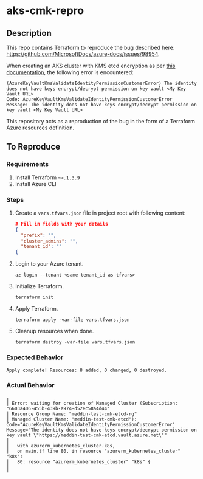 # aks-cmk-repro

## Description

This repo contains Terraform to reproduce the bug described here: <https://github.com/MicrosoftDocs/azure-docs/issues/98954>.

When creating an AKS cluster with KMS etcd encryption as per [this documentation](https://learn.microsoft.com/en-us/azure/aks/use-kms-etcd-encryption),
the following error is encountered:

```shell
(AzureKeyVaultKmsValidateIdentityPermissionCustomerError) The identity does not have keys encrypt/decrypt permission on key vault <My Key Vault URL>
Code: AzureKeyVaultKmsValidateIdentityPermissionCustomerError
Message: The identity does not have keys encrypt/decrypt permission on key vault <My Key Vault URL>
```

This repository acts as a reproduction of the bug in the form of a Terraform Azure resources definition.

## To Reproduce

### Requirements

1. Install Terraform `~>.1.3.9`
1. Install Azure CLI

### Steps

1. Create a `vars.tfvars.json` file in project root with following content:

    ```json
    # Fill in fields with your details
    {
      "prefix": "",
      "cluster_admins": "",
      "tenant_id": ""
    {
    ```

1. Login to your Azure tenant.

    ```shell
    az login --tenant <same tenant_id as tfvars>
    ```

1. Initialize Terraform.

    ```shell
    terraform init
    ```

1. Apply Terraform.

    ```shell
    terraform apply -var-file vars.tfvars.json
    ```

1. Cleanup resources when done.

    ```shell
    terraform destroy -var-file vars.tfvars.json
    ```

### Expected Behavior

```shell
Apply complete! Resources: 8 added, 0 changed, 0 destroyed.
```

### Actual Behavior

```shell
╷
│ Error: waiting for creation of Managed Cluster (Subscription: "6603a406-455b-439b-a974-d52ec58a4d44"
│ Resource Group Name: "meddin-test-cmk-etcd-rg"
│ Managed Cluster Name: "meddin-test-cmk-etcd"): Code="AzureKeyVaultKmsValidateIdentityPermissionCustomerError" Message="The identity does not have keys encrypt/decrypt permission on key vault \"https://meddin-test-cmk-etcd.vault.azure.net\""
│ 
│   with azurerm_kubernetes_cluster.k8s,
│   on main.tf line 80, in resource "azurerm_kubernetes_cluster" "k8s":
│   80: resource "azurerm_kubernetes_cluster" "k8s" {
│ 
╵
```
